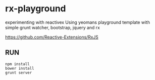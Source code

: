 # rx-playground
experimenting with reactivex
Using yeomans playground template with simple grunt watcher, bootstrap, jquery and rx

https://github.com/Reactive-Extensions/RxJS


## RUN

    npm install
    bower install
    grunt server